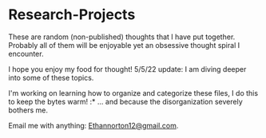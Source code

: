 # Research-Projects

These are random (non-published) thoughts that I have put together. Probably all of them will be enjoyable yet an obsessive thought spiral I encounter. 

I hope you enjoy my food for thought!
5/5/22 update: I am diving deeper into some of these topics.

I'm working on learning how to organize and categorize these files, I do this to keep the bytes warm! :* ... and because the disorganization severely bothers me.

Email me with anything: Ethannorton12@gmail.com.
